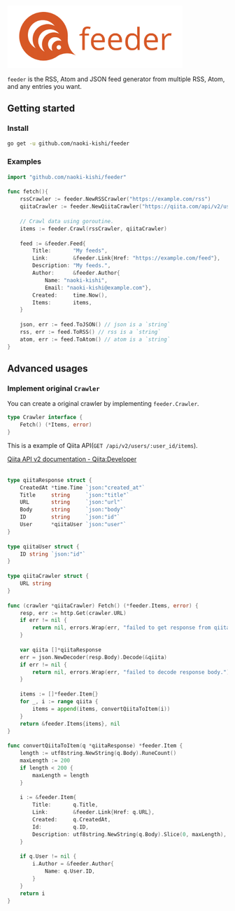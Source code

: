 <img src="image/feeder_logo.png" style="width:400px">

`feeder` is the RSS, Atom and JSON feed generator from multiple RSS, Atom, and any entries you want.

## Getting started

### Install
```bash
go get -u github.com/naoki-kishi/feeder
```

### Examples
```go
import "github.com/naoki-kishi/feeder"

func fetch(){
	rssCrawler := feeder.NewRSSCrawler("https://example.com/rss")
	qiitaCrawler := feeder.NewQiitaCrawler("https://qiita.com/api/v2/users/plus_kyoto/items")

	// Crawl data using goroutine.
	items := feeder.Crawl(rssCrawler, qiitaCrawler)

	feed := &feeder.Feed{
		Title:       "My feeds",
		Link:        &feeder.Link{Href: "https://example.com/feed"},
		Description: "My feeds.",
		Author:      &feeder.Author{
			Name: "naoki-kishi",
			Email: "naoki-kishi@example.com"},
		Created:     time.Now(),
		Items:       items,
	}

	json, err := feed.ToJSON() // json is a `string`
	rss, err := feed.ToRSS() // rss is a `string`
	atom, err := feed.ToAtom() // atom is a `string`
}

```

## Advanced usages

### Implement original `Crawler`
You can create a original crawler by implementing `feeder.Crawler`.
```go
type Crawler interface {
	Fetch() (*Items, error)
}
```

This is a example of Qiita API(`GET /api/v2/users/:user_id/items`).

[Qiita API v2 documentation - Qiita:Developer](https://qiita.com/api/v2/docs)
```go

type qiitaResponse struct {
	CreatedAt *time.Time `json:"created_at"`
	Title     string     `json:"title"`
	URL       string     `json:"url"`
	Body      string     `json:"body"`
	ID        string     `json:"id"`
	User      *qiitaUser `json:"user"`
}

type qiitaUser struct {
	ID string `json:"id"`
}

type qiitaCrawler struct {
	URL string
}

func (crawler *qiitaCrawler) Fetch() (*feeder.Items, error) {
	resp, err := http.Get(crawler.URL)
	if err != nil {
		return nil, errors.Wrap(err, "failed to get response from qiita.")
	}

	var qiita []*qiitaResponse
	err = json.NewDecoder(resp.Body).Decode(&qiita)
	if err != nil {
		return nil, errors.Wrap(err, "failed to decode response body.")
	}

	items := []*feeder.Item{}
	for _, i := range qiita {
		items = append(items, convertQiitaToItem(i))
	}
	return &feeder.Items{items}, nil
}

func convertQiitaToItem(q *qiitaResponse) *feeder.Item {
	length := utf8string.NewString(q.Body).RuneCount()
	maxLength := 200
	if length < 200 {
		maxLength = length
	}

	i := &feeder.Item{
		Title:       q.Title,
		Link:        &feeder.Link{Href: q.URL},
		Created:     q.CreatedAt,
		Id:          q.ID,
		Description: utf8string.NewString(q.Body).Slice(0, maxLength),
	}

	if q.User != nil {
		i.Author = &feeder.Author{
			Name: q.User.ID,
		}
	}
	return i
}
```
